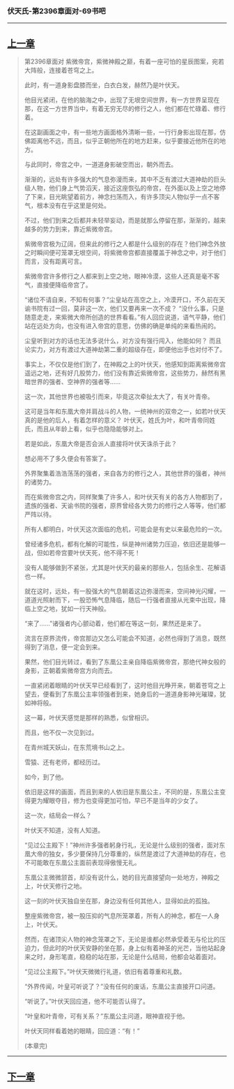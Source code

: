 ### 伏天氏-第2396章面对-69书吧

--------
[上一章](./d91d462112d3e8616014630be5bdaf09.md)
--------


>
>
>
>第2396章面对
>紫微帝宫，紫微神殿之巅，有着一座可怕的星辰图案，宛若大阵般，连接着苍穹之上。
>
>此时，有一道身影盘膝而坐，白衣白发，赫然乃是叶伏天。
>
>他目光紧闭，在他的脑海之中，出现了无垠空间世界，有一方世界呈现在那，在这一方世界当中，有着无穷无尽的修行之人，他们都在忙碌着、修行着。
>
>在这副画面之中，有一些地方画面格外清晰一些，一行行身影出现在那，仿佛距离他不远，而且，似乎正朝他所在的地方赶来，似乎要接近他所在的地方。
>
>与此同时，帝宫之中，一道道身影破空而出，朝外而去。
>
>渐渐的，远处有许多强大的气息弥漫而来，其中不乏有渡过大道神劫的巨头级人物，他们身上气势滔天，接近这座恢弘的帝宫，在外面以及上空之地停了下来，目光眺望着前方，神念扫荡而入，有许多顶尖人物似乎一点不客气，根本没有在乎这里是何处。
>
>不过，他们到来之后都并未轻举妄动，而是就那么停留在那，渐渐的，越来越多的势力到来，靠近紫微帝宫。
>
>紫微帝宫极为辽阔，但来此的修行之人都是什么级别的存在？他们神念外放之时瞬间便可笼罩无垠空间，将紫微帝宫都直接覆盖于神念之中，对于他们而言，没有距离可言。
>
>紫微帝宫许多修行之人都来到上空之地，眼神冷漠，这些人还真是毫不客气，直接便降临帝宫了。
>
>“诸位不请自来，不知有何事？”尘皇站在高空之上，冷漠开口，不久前在天谕书院有过一回，莫非这一次，他们又要再来一次不成？
>“没什么事，只是随意走走，来紫微大帝所创造的世界看看。”有人回应说道，语气平静，他们站在远处方向，也没有进入帝宫的意思，仿佛的确是单纯的来看热闹的。
>
>尘皇听到对方的话也无法多说什么，对方没有强行闯入，他能如何？
>而且论实力，对方有渡过大道神劫第二重的超级存在，即便他出手也对付不了。
>
>事实上，不仅仅是他们到了，在神殿之上的叶伏天，他感知到距离紫微帝宫遥远之地，还有好几股势力，他们没有靠近紫微帝宫，这些势力，赫然有黑暗世界的强者、空神界的强者等……
>
>这一次，其他世界也被吸引而来，毕竟这次牵扯太大了，有关叶青帝。
>
>这可是当年和东凰大帝并肩战斗的人物，一统神州的双帝之一，如若叶伏天真的是他的后人，有着怎样的意义？
>叶伏天，姓氏为叶，和叶青帝同姓氏，而且从年龄上看，似乎也隐隐能够对上。
>
>若是如此，东凰大帝是否会派人直接将叶伏天诛杀于此？
>
>想必用不了多久便会有答案了。
>
>外界聚集着浩浩荡荡的强者，来自各方的修行之人，其他世界的强者，神州的诸势力。
>
>而在紫微帝宫之内，同样聚集了许多人，和叶伏天有关的各方人物都到了，遗族的强者、天谕书院的强者，原界曾经各大势力的修行之人等等，他们都严阵以待。
>
>所有人都明白，叶伏天这次面临的危机，可能会是有史以来最危险的一次。
>
>曾经诸多危机，都有化解的可能性，纵是神州诸势力压迫，依旧还是能够一战，但如若帝宫要叶伏天死，他不得不死！
>
>没有人能够做到不紧张，尤其是叶伏天的最亲的那些人，包括余生、花解语也一样。
>
>就在这时，远处，有一股强大的气息朝着这边弥漫而来，空间神光闪耀，一道道光照射而下，一股恐怖气息降临，随后一行强者直接从光束中出现，降临上空之地，犹如一行天神般。
>
>“来了……”诸强者内心颤动着，他们都在等这一刻，果然还是来了。
>
>流言在原界流传，帝宫那边又怎么可能会不知道，必然也得到了消息，既然得到了消息，便一定会到来。
>
>果然，他们目光转过，看到了东凰公主亲自降临紫微帝宫，那绝代神女般的身影，正朝着紫微帝宫方向而去。
>
>一直紧闭着眼睛的叶伏天早已经看到了，这时他目光睁开来，朝着苍穹之上望去，便看到了东凰公主率领强者到来，她身后的一道道身影神光璀璨，犹如神将般。
>
>这一幕，叶伏天感觉是那样的熟悉，似曾相识。
>
>而且，他不仅一次见到过。
>
>在青州城天妖山，在东荒境书山之上。
>
>雪猿、还有老师，都经历过。
>
>如今，到了他。
>
>依旧是这样的画面，而且到来的人依旧是东凰公主，不同的是，东凰公主变得更为耀眼夺目，修为也变得更加可怕，早已不是当年的少女了。
>
>这一次，结局会一样么？
>
>叶伏天不知道，没有人知道。
>
>“见过公主殿下！”神州许多强者躬身行礼，无论是什么级别的强者，面对东凰大帝的独女，多少要保持几分尊重的，纵然是渡过了大道神劫的存在，也不可能敢在东凰公主面前表现得傲慢无礼。
>
>东凰公主微微颔首，却没有说什么，她的目光直接望向一处地方，神殿之上，叶伏天修行之地。
>
>这一刻的叶伏天独自坐在那，身边没有任何其他人，显得如此的孤独。
>
>整座紫微帝宫，被一股压抑的气息所笼罩着，所有人的神念，都在一人身上，叶伏天。
>
>然而，在诸顶尖人物的神念笼罩之下，无论是谁都必然承受着无与伦比的压迫力，但此时的叶伏天安静的坐在那，身上似有着神圣的光芒，当他站起身来之时，身形笔直，稳稳的站在那，无论是什么结局，他都会站着面对。
>
>“见过公主殿下。”叶伏天微微行礼道，依旧有着尊重和礼数。
>
>“外界传闻，叶皇可听说了？”没有任何的废话，东凰公主直接开口问道。
>
>“听说了。”叶伏天回应道，他不可能否认得了。
>
>“叶皇和叶青帝，可有关系？”东凰公主问道，眼神直视于他。
>
>叶伏天同样看着她的眼睛，回应道：“有！”
>
>(本章完)
>
>

--------
[下一章](./bd3e7988fbfbc720df445ddf262a54a8.md)
--------
